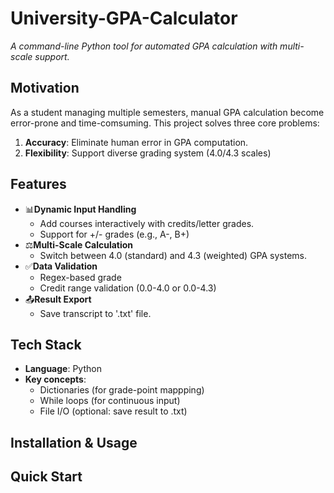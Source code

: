 # University-GPA-Calculator
*A command-line Python tool for automated GPA calculation with multi-scale support.*

## Motivation
As a student managing multiple semesters, manual GPA calculation become error-prone and time-comsuming. This project solves three core problems:
1. **Accuracy**: Eliminate human error in GPA computation.
2. **Flexibility**: Support diverse grading system (4.0/4.3 scales)
   
## Features
- 📊**Dynamic Input Handling**
  - Add courses interactively with credits/letter grades.
  - Support for +/- grades (e.g., A-, B+)
- ⚖️**Multi-Scale Calculation**
  - Switch between 4.0 (standard) and 4.3 (weighted) GPA systems.
- ✅**Data Validation**
  - Regex-based grade
  - Credit range validation (0.0-4.0 or 0.0-4.3)
- 📤**Result Export**
  - Save transcript to '.txt' file.

## Tech Stack
- **Language**: Python
- **Key concepts**:
  - Dictionaries (for grade-point mappping)
  - While loops (for continuous input)
  - File I/O (optional: save result to .txt)

## Installation & Usage


## Quick Start


 
    
